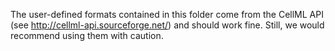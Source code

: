 The user-defined formats contained in this folder come from the CellML API (see http://cellml-api.sourceforge.net/) and should work fine. Still, we would recommend using them with caution.
